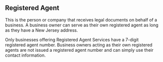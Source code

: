 ## Registered Agent

This is the person or company that receives legal documents on behalf of a business. A business owner can serve as their own registered agent as long as they have a New Jersey address. 

Only businesses offering Registered Agent Services have a 7-digit registered agent number. Business owners acting as their own registered agents are not issued a registered agent number and can simply use their contact information.